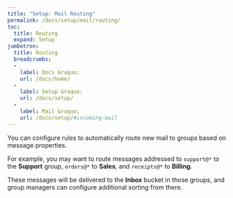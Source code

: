 ```yaml
---
title: "Setup: Mail Routing"
permalink: /docs/setup/mail/routing/
toc:
  title: Routing
  expand: Setup
jumbotron:
  title: Routing
  breadcrumbs:
  - 
    label: Docs &raquo;
    url: /docs/home/
  - 
    label: Setup &raquo;
    url: /docs/setup/
  - 
    label: Mail &raquo;
    url: /docs/setup/#incoming-mail
---
```


You can configure rules to automatically route new mail to groups based on message properties.

For example, you may want to route messages addressed to `support@*` to the **Support** group, `orders@*` to **Sales**, and `receipts@*` to **Billing**.

These messages will be delivered to the **Inbox** bucket in those groups, and group managers can configure additional sorting from there.
